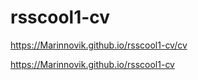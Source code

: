 # rsscool1-cv

https://Marinnovik.github.io/rsscool1-cv/cv

https://Marinnovik.github.io/rsscool1-cv
